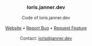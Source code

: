 <div align="center">
    <h3> loris.janner.dev </h3>
    <div align="center">
        Code of loris.janner.dev
        <br>
        <br>
        <a href="https://loris.janner.dev">Website</a>
        •
        <a href="https://github.com/ljanner/loris.janner.dev/issues/new">Report Bug</a>
        •
        <a href="https://github.com/ljanner/loris.janner.dev/issues/new">Request Feature</a>
        <br>
        <br>
        Contact: <a href="mailto:loris@janner.dev">loris@janner.dev</a>
    </div>
</div>
